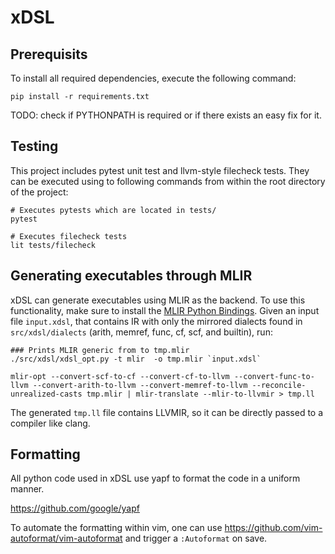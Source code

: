 # xDSL

## Prerequisits

To install all required dependencies, execute the following command:

```
pip install -r requirements.txt
```

TODO: check if PYTHONPATH is required or if there exists an easy fix for it.

## Testing

This project includes pytest unit test and llvm-style filecheck tests. They can be executed using to following commands from within the root directory of the project:

```
# Executes pytests which are located in tests/
pytest

# Executes filecheck tests
lit tests/filecheck
```

## Generating executables through MLIR

xDSL can generate executables using MLIR as the backend. To use this functionality, make sure to install the [MLIR Python Bindings](https://mlir.llvm.org/docs/Bindings/Python/). Given an input file `input.xdsl`, that contains IR with only the mirrored dialects found in `src/xdsl/dialects` (arith, memref, func, cf, scf, and builtin), run:

```
### Prints MLIR generic from to tmp.mlir
./src/xdsl/xdsl_opt.py -t mlir  -o tmp.mlir `input.xdsl`

mlir-opt --convert-scf-to-cf --convert-cf-to-llvm --convert-func-to-llvm --convert-arith-to-llvm --convert-memref-to-llvm --reconcile-unrealized-casts tmp.mlir | mlir-translate --mlir-to-llvmir > tmp.ll
```

The generated `tmp.ll` file contains LLVMIR, so it can be directly passed to a compiler like clang.


## Formatting

All python code used in xDSL use yapf to format the code in a uniform manner. 

https://github.com/google/yapf

To automate the formatting within vim, one can use https://github.com/vim-autoformat/vim-autoformat and trigger a `:Autoformat` on save.
